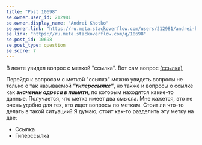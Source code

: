 ```yaml
---
title: "Post 10698"
se.owner.user_id: 212981
se.owner.display_name: "Andrei Khotko"
se.owner.link: "https://ru.meta.stackoverflow.com/users/212981/andrei-khotko"
se.link: "https://ru.meta.stackoverflow.com/q/10698"
se.post_id: 10698
se.post_type: question
se.score: 7
---
```

<p>В ленте увидел вопрос с меткой &quot;ссылка&quot;. Вот сам вопрос <a href="https://ru.stackoverflow.com/q/1160504/212981">(ссылка)</a></p>
<p>Перейдя к вопросам с меткой &quot;ссылка&quot; можно увидеть вопросы не только о так называемой <em><strong>&quot;гиперссылке&quot;</strong></em>, но также и вопросы о ссылке как <em><strong>значении адреса в памяти</strong></em>, по которым находятся какие-то данные. Получается, что метка имеет два смысла. Мне кажется, это не очень удобно для тех, кто ищет вопросы по меткам. Стоит ли что-то делать в такой ситуации? Я думаю, стоит как-то разделить эту метку на две:</p>
<ul>
<li>Ссылка</li>
<li>Гиперссылка</li>
</ul>
